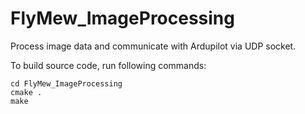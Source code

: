 # FlyMew_ImageProcessing
Process image data and communicate with Ardupilot via UDP socket.

To build source code, run following commands:

```
cd FlyMew_ImageProcessing
cmake .
make
```

